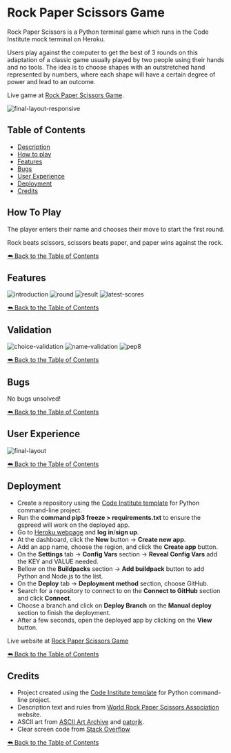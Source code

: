 # Rock Paper Scissors Game

Rock Paper Scissors is a Python terminal game which runs in the Code Institute mock terminal on Heroku.

Users play against the computer to get the best of 3 rounds on this adaptation of a classic game usually played by two people using their hands and no tools. The idea is to choose shapes with an outstretched hand represented by numbers, where each shape will have a certain degree of power and lead to an outcome.

Live game at [Rock Paper Scissors Game](https://pp3-rock-paper-scissors.herokuapp.com/).

![final-layout-responsive](https://user-images.githubusercontent.com/80278757/174295260-28da9e88-52f8-4840-a6a2-2b5ce4277d1f.png)


## Table of Contents

- [Description](#rock-paper-scissors-game)
- [How to play](#how-to-play)
- [Features](#features)
- [Bugs](#bugs)
- [User Experience](#user-experience)
- [Deployment](#deployment)
- [Credits](#credits)


## How To Play

The player enters their name and chooses their move to start the first round.

Rock beats scissors, scissors beats paper, and paper wins against the rock.

[&#11178; Back to the Table of Contents](#table-of-contents)


## Features

![introduction](https://user-images.githubusercontent.com/80278757/174295802-a8c63746-8967-4db9-8e64-617c513f298c.png)
![round](https://user-images.githubusercontent.com/80278757/174295799-97dd9ec9-84e4-4ba0-953d-619ccf9cda0e.png)
![result](https://user-images.githubusercontent.com/80278757/174295796-2bb16292-8cac-41f5-b392-8a2f973d621e.png)
![latest-scores](https://user-images.githubusercontent.com/80278757/174295804-1f0c8233-b3f3-4d9b-8b02-f427a40f6411.png)

[&#11178; Back to the Table of Contents](#table-of-contents)


## Validation

![choice-validation](https://user-images.githubusercontent.com/80278757/174296122-694dd2b7-f5c8-4bc4-86a9-397e215f7673.png)
![name-validation](https://user-images.githubusercontent.com/80278757/174296125-0046b9bc-2e16-45fb-8c5a-e0a7d147e371.png)
![pep8](https://user-images.githubusercontent.com/80278757/174296127-476d7d4e-d71e-43ea-9fa9-eebcbfcbfea0.png)

[&#11178; Back to the Table of Contents](#table-of-contents)


## Bugs 

No bugs unsolved!

[&#11178; Back to the Table of Contents](#table-of-contents)


## User Experience

![final-layout](https://user-images.githubusercontent.com/80278757/174296283-b88924ca-54d1-44c3-9cc6-3c6dae85580c.png)

[&#11178; Back to the Table of Contents](#table-of-contents)


## Deployment

- Create a repository using the [Code Institute template](https://github.com/cinthiafontoura/python-essentials-template) for Python command-line project.
- Run the **command pip3 freeze > requirements.txt** to ensure the gspreed will work on the deployed app.
- Go to [Heroku webpage](https://www.heroku.com/) and **log in**/**sign up**.
- At the dashboard, click the **New** button -> **Create new app**.
- Add an app name, choose the region, and click the **Create app** button.
- On the **Settings** tab -> **Config Vars** section -> **Reveal Config Vars** add the KEY and VALUE needed.
- Bellow on the **Buildpacks** section -> **Add buildpack** button to add Python and Node.js to the list.
- On the **Deploy** tab -> **Deployment method** section, choose GitHub.
- Search for a repository to connect to on the **Connect to GitHub** section and click **Connect**.
- Choose a branch and click on **Deploy Branch** on the **Manual deploy** section to finish the deployment.
- After a few seconds, open the deployed app by clicking on the **View** button.

Live website at [Rock Paper Scissors Game](https://pp3-rock-paper-scissors.herokuapp.com/)

[&#11178; Back to the Table of Contents](#table-of-contents)


## Credits

- Project created using the [Code Institute template](https://github.com/cinthiafontoura/python-essentials-template) for Python command-line project.
- Description text and rules from [World Rock Paper Scissors Association](https://wrpsa.com/) website.
- ASCII art from [ASCII Art Archive](https://www.asciiart.eu) and [patorjk](https://patorjk.com/software/taag/#p=display&f=Graffiti&t=Type%20Something%20).
- Clear screen code from [Stack Overflow](https://stackoverflow.com/questions/4810537/how-to-clear-the-screen-in-python)

[&#11178; Back to the Table of Contents](#table-of-contents)
